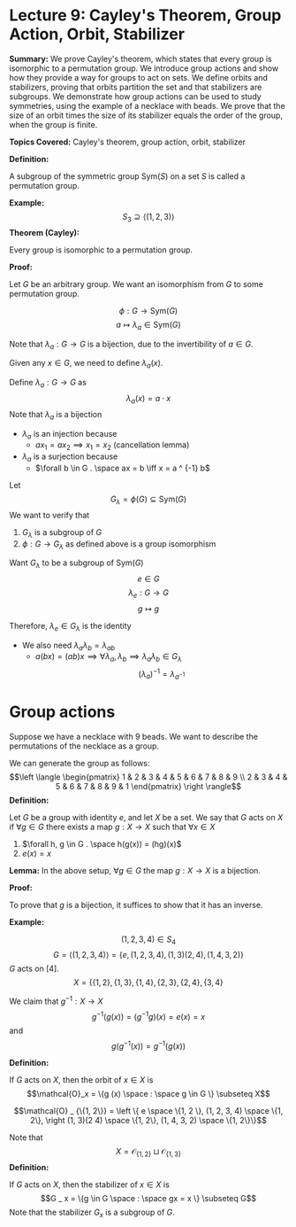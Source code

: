 # Lecture 9: Cayley's Theorem, Group Action, Orbit, Stabilizer

**Summary:**
We prove Cayley's theorem, which states that every group is isomorphic to a permutation group. We introduce group actions and show how they provide a way for groups to act on sets. We define orbits and stabilizers, proving that orbits partition the set and that stabilizers are subgroups. We demonstrate how group actions can be used to study symmetries, using the example of a necklace with beads. We prove that the size of an orbit times the size of its stabilizer equals the order of the group, when the group is finite.

**Topics Covered:** Cayley's theorem, group action, orbit, stabilizer

**Definition:**

A subgroup of the symmetric group $\text{Sym}(S)$ on a set $S$ is called a permutation group.

**Example:**
$$S_3 \supseteq \langle (1, 2, 3) \rangle$$
**Theorem (Cayley):**

Every group is isomorphic to a permutation group.

**Proof:**

Let $G$ be an arbitrary group. We want an isomorphism from $G$ to some permutation group.

$$\phi : G \rightarrow \text{Sym}(G)$$
$$a \mapsto \lambda _ a \in \text{Sym}(G)$$

Note that $\lambda _ a : G \rightarrow G$ is a bijection, due to the invertibility of $a \in G$.

Given any $x \in G$, we need to define $\lambda_a(x)$.

Define $\lambda_a : G \rightarrow G$ as
$$\lambda_a (x) = a \cdot x$$
Note that $\lambda_a$ is a bijection
- $\lambda_a$ is an injection because
	- $a x_1 = a x_2 \implies x_1 = x_2$ (cancellation lemma)
- $\lambda_a$ is a surjection because
	- $\forall b \in G . \space ax = b \iff x = a ^ {-1} b$

Let
$$G _ \lambda = \phi(G) \subseteq \text{Sym}(G)$$
We want to verify that
1. $G _ \lambda$ is a subgroup of $G$
2. $\phi : G \rightarrow G _ \lambda$ as defined above is a group isomorphism

Want $G _ \lambda$ to be a subgroup of $\text{Sym}(G)$
$$e \in G$$
$$\lambda_e : G \rightarrow G$$
$$g \mapsto g$$

Therefore, $\lambda _ e \in G _ \lambda$ is the identity

- We also need $\lambda_a \lambda_b = \lambda _ {ab}$
	- $a(bx) = (ab)x \implies \forall \lambda _ a, \lambda _b  \implies \lambda _a \lambda _ b \in G _ \lambda$
$$\left ( \lambda _ a \right ) ^ {-1} = \lambda _ {a ^ {-1}}$$

# Group actions

Suppose we have a necklace with 9 beads. We want to describe the permutations of the necklace as a group.

We can generate the group as follows:
$$\left \langle \begin{pmatrix}
1 & 2 & 3 & 4 & 5 & 6 & 7 & 8 & 9 \\
2 & 3 & 4 & 5 & 6 & 7 & 8 & 9 & 1
\end{pmatrix}
\right \rangle$$
**Definition:**

Let $G$ be a group with identity $e$, and let $X$ be a set. We say that $G$ acts on $X$ if $\forall g \in G$ there exists a map $g : X \rightarrow X$ such that $\forall x \in X$
1. $\forall h, g \in G . \space h(g(x)) = (hg)(x)$
2. $e(x) = x$

**Lemma:** In the above setup, $\forall g \in G$ the map $g : X \rightarrow X$ is a bijection.

**Proof:**

To prove that $g$ is a bijection, it suffices to show that it has an inverse.

**Example:**

$$(1, 2, 3, 4) \in S_4$$
$$G = \left \langle (1, 2, 3, 4)\right \rangle = \{e, (1, 2, 3, 4), (1, 3)(2, 4), (1, 4, 3, 2)\}$$
$G$ acts on $[4]$.
$$X = \{\{1, 2 \}, \{1, 3 \}, \{1, 4\}, \{2, 3\}, \{2, 4\}, \{3, 4\}$$

We claim that $g ^ {-1} : X \rightarrow X$
$$g ^ {-1}(g(x)) = (g ^ {-1} g)(x) = e(x) = x$$
and
$$g(g ^ {-1}(x)) = g ^ {-1}(g(x))$$


**Definition:**

If $G$ acts on $X$, then the orbit of $x \in X$ is
$$\mathcal{O}_x = \{g (x) \space : \space g \in G \} \subseteq X$$


$$\mathcal{O} _ {\{1, 2\}} = \left \{ e \space \{1, 2 \}, (1, 2, 3, 4) \space \{1, 2\}, \right (1, 3)(2 4) \space \{1, 2\}, (1, 4, 3, 2) \space \{1, 2\}\}$$

Note that
$$X = \mathcal{O} _ {\{1, 2\}} \sqcup \mathcal{O} _ {\{1, 3\}}$$
**Definition:**

If $G$ acts on $X$, then the stabilizer of $x \in X$ is
$$G _ x  = \{g \in G \space : \space gx = x \} \subseteq G$$
Note that the stabilizer $G_x$ is a subgroup of $G$.

